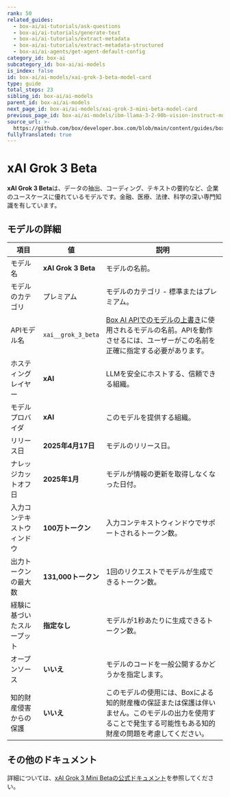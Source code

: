 ```yaml
---
rank: 50
related_guides:
  - box-ai/ai-tutorials/ask-questions
  - box-ai/ai-tutorials/generate-text
  - box-ai/ai-tutorials/extract-metadata
  - box-ai/ai-tutorials/extract-metadata-structured
  - box-ai/ai-agents/get-agent-default-config
category_id: box-ai
subcategory_id: box-ai/ai-models
is_index: false
id: box-ai/ai-models/xai-grok-3-beta-model-card
type: guide
total_steps: 23
sibling_id: box-ai/ai-models
parent_id: box-ai/ai-models
next_page_id: box-ai/ai-models/xai-grok-3-mini-beta-model-card
previous_page_id: box-ai/ai-models/ibm-llama-3-2-90b-vision-instruct-model-card
source_url: >-
  https://github.com/box/developer.box.com/blob/main/content/guides/box-ai/ai-models/xai-grok-3-beta-model-card.md
fullyTranslated: true
---
```

# xAI Grok 3 Beta

**xAI Grok 3 Beta**は、データの抽出、コーディング、テキストの要約など、企業のユースケースに優れているモデルです。金融、医療、法律、科学の深い専門知識を有しています。

## モデルの詳細

| 項目            | 値                   | 説明                                                                                 |
| ------------- | ------------------- | ---------------------------------------------------------------------------------- |
| モデル名          | **xAI Grok 3 Beta** | モデルの名前。                                                                            |
| モデルのカテゴリ      | プレミアム               | モデルのカテゴリ - 標準またはプレミアム。                                                             |
| APIモデル名       | `xai__grok_3_beta`  | [Box AI APIでのモデルの上書き][overrides]に使用されるモデルの名前。APIを動作させるには、ユーザーがこの名前を正確に指定する必要があります。 |
| ホスティングレイヤー    | **xAI**             | LLMを安全にホストする、信頼できる組織。                                                              |
| モデルプロバイダ      | **xAI**             | このモデルを提供する組織。                                                                      |
| リリース日         | **2025年4月17日**      | モデルのリリース日。                                                                         |
| ナレッジカットオフ日    | **2025年1月**         | モデルが情報の更新を取得しなくなった日付。                                                              |
| 入力コンテキストウィンドウ | **100万トークン**        | 入力コンテキストウィンドウでサポートされるトークン数。                                                        |
| 出力トークンの最大数    | **131,000トークン**     | 1回のリクエストでモデルが生成できるトークン数。                                                           |
| 経験に基づいたスループット | **指定なし**            | モデルが1秒あたりに生成できるトークン数。                                                              |
| オープンソース       | **いいえ**             | モデルのコードを一般公開するかどうかを指定します。                                                          |
| 知的財産侵害からの保護   | **いいえ**             | このモデルの使用には、Boxによる知的財産権の保証または保護は伴いません。このモデルの出力を使用することで発生する可能性もある知的財産の問題を考慮してください。   |

## その他のドキュメント

詳細については、[xAI Grok 3 Mini Betaの公式ドキュメント][xai-grok-models]を参照してください。

[xai-grok-models]: https://docs.x.ai/docs/models

[overrides]: g://box-ai/ai-agents/ai-agent-overrides
